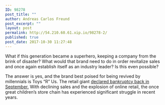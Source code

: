 ```yaml
---
ID: 98278
post_title: ""
author: Andreas Carlos Freund
post_excerpt: ""
layout: post
permalink: http://54.210.60.61.xip.io/98278-2/
published: true
post_date: 2017-10-30 11:27:48
---
```

What if this generation became a superhero, keeping a company from the brink of disaster? What would that brand need to do in order revitalize sales and once again establish itself as an industry leader? Is this even possible?

The answer is yes, and the brand best poised for being revived by millennials is Toys “R” Us. The retail giant <a href="https://www.nytimes.com/2017/09/19/business/dealbook/toys-r-us-bankruptcy.html" target="_blank" rel="noopener">declared bankruptcy back in September.</a> With declining sales and the explosion of online retail, the once great children’s store chain has experienced significant struggle in recent years.